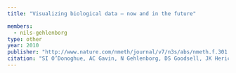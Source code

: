 ```yaml
---
title: "Visualizing biological data – now and in the future"

members:
  - nils-gehlenborg
type: other
year: 2010
publisher: "http://www.nature.com/nmeth/journal/v7/n3s/abs/nmeth.f.301.html"
citation: "SI O’Donoghue, AC Gavin, N Gehlenborg, DS Goodsell, JK Heriche, CB Nielsen, C North, AJ Olson, JB Procter, DW Shattuck, T Walter and B Wong, “Visualizing biological data – now and in the future“. *Nature Methods* **7**(3):S2-S4 (2010)."
---
```

